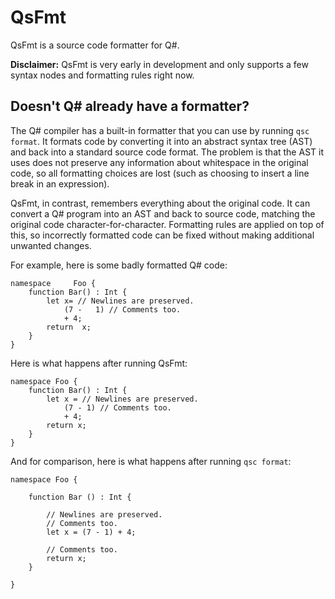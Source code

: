 ﻿# QsFmt

QsFmt is a source code formatter for Q#.

**Disclaimer:** QsFmt is very early in development and only supports a few syntax nodes and formatting rules right now.

## Doesn't Q# already have a formatter?

The Q# compiler has a built-in formatter that you can use by running `qsc format`.
It formats code by converting it into an abstract syntax tree (AST) and back into a standard source code format.
The problem is that the AST it uses does not preserve any information about whitespace in the original code, so all formatting choices are lost (such as choosing to insert a line break in an expression).

QsFmt, in contrast, remembers everything about the original code.
It can convert a Q# program into an AST and back to source code, matching the original code character-for-character.
Formatting rules are applied on top of this, so incorrectly formatted code can be fixed without making additional unwanted changes.

For example, here is some badly formatted Q# code:

```qsharp
namespace     Foo {
    function Bar() : Int {
        let x= // Newlines are preserved.
            (7 -   1) // Comments too.
            + 4;
        return  x;
    }
}
```

Here is what happens after running QsFmt:

```qsharp
namespace Foo {
    function Bar() : Int {
        let x = // Newlines are preserved.
            (7 - 1) // Comments too.
            + 4;
        return x;
    }
}
```

And for comparison, here is what happens after running `qsc format`:

```qsharp
namespace Foo {
    
    function Bar () : Int {
        
        // Newlines are preserved.
        // Comments too.
        let x = (7 - 1) + 4;
        
        // Comments too.
        return x;
    }
    
}
```
